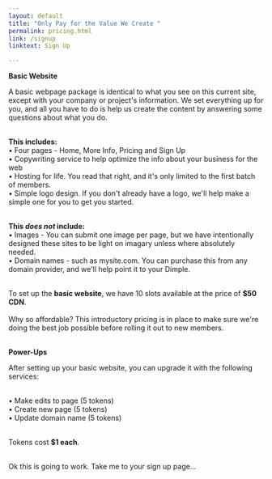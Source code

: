 ```yaml
---
layout: default
title: "Only Pay for the Value We Create " 
permalink: pricing.html
link: /signup
linktext: Sign Up 

---
```


<b>Basic Website</b> <br />

A basic webpage package is identical to what you see on this current site, except with your company or project's information. We set everything up for you, and all you have to do is help us create the content by answering some questions about what you do. <br /><br />

<b>This includes:</b><br />
• Four pages - Home, More Info, Pricing and Sign Up <br />
• Copywriting service to help optimize the info about your business for the web<br />
• Hosting for life. You read that right, and it's only limited to the first batch of members. <br />
• Simple logo design. If you don't already have a logo, we'll help make a simple one for you to get you started. 
 <br /><br />

 <b>This <i>does not</i> include:</b><br/> 
 • Images - You can submit one image per page, but we have intentionally designed these sites to be light on imagary unless where absolutely needed.  <br />
 • Domain names - such as mysite.com. You can purchase this from any domain provider, and we'll help point it to your Dimple. <br />  <br />

<span class="orange">To set up the <b>basic website</b>, we have 10 slots available at the price of <b>$50 CDN</b></span>. <br /><br /> Why so affordable? This introductory pricing is in place to make sure we're doing the best job possible before rolling it out to new members. 
<br /><br />

<b>Power-Ups</b> <br />

After setting up your basic website, you can upgrade it with the following services: <br /> <br />

• Make edits to page (5 tokens) <br />
• Create new page (5 tokens) <br />
• Update domain name (5 tokens) <br /><br />

<span class="orange">Tokens cost <b>$1 each</b>. </span><br /><br />

Ok this is going to work. Take me to your sign up page...

